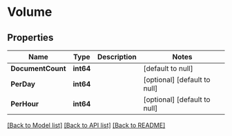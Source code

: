 # Volume

## Properties
Name | Type | Description | Notes
------------ | ------------- | ------------- | -------------
**DocumentCount** | **int64** |  | [default to null]
**PerDay** | **int64** |  | [optional] [default to null]
**PerHour** | **int64** |  | [optional] [default to null]

[[Back to Model list]](../README.md#documentation-for-models) [[Back to API list]](../README.md#documentation-for-api-endpoints) [[Back to README]](../README.md)

